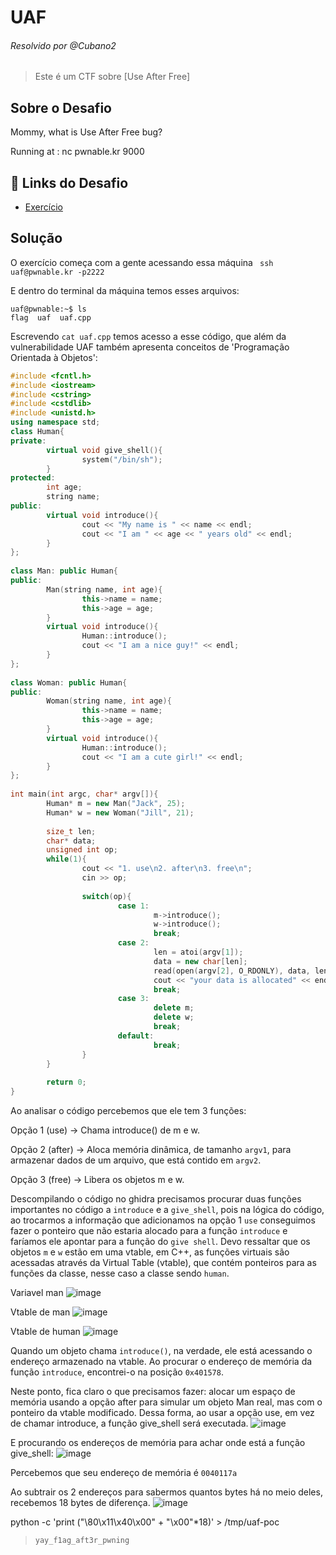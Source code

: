 
# UAF
###### Resolvido por @Cubano2
> Este é um CTF sobre [Use After Free]  

## Sobre o Desafio  

Mommy, what is Use After Free bug?

Running at : nc pwnable.kr 9000

## 🔗 Links do Desafio

- [Exercício](https://pwnable.kr/play.php)

## Solução

O exercício começa com a gente acessando essa máquina ``` ssh uaf@pwnable.kr -p2222```

E dentro do terminal da máquina temos esses arquivos:
```
uaf@pwnable:~$ ls
flag  uaf  uaf.cpp
```
Escrevendo ```cat uaf.cpp``` temos acesso a esse código, que além da vulnerabilidade UAF também apresenta conceitos de 'Programação Orientada à Objetos':


```c++
#include <fcntl.h>                                                                                                                           
#include <iostream>                                                                                                                          
#include <cstring>                                                                                                                           
#include <cstdlib>                                                                                                                           
#include <unistd.h>                                                                                                                          
using namespace std;                                                                                                                         
class Human{                                                                                                                                 
private:                                                                                                                                     
        virtual void give_shell(){                                                                                                           
                system("/bin/sh");                                                                                                           
        }                                                                                                                                    
protected:                                                                                                                                   
        int age;                                                                                                                             
        string name;
public:
        virtual void introduce(){
                cout << "My name is " << name << endl;
                cout << "I am " << age << " years old" << endl;
        }
};
 
class Man: public Human{
public:
        Man(string name, int age){
                this->name = name;
                this->age = age;
        }
        virtual void introduce(){
                Human::introduce();
                cout << "I am a nice guy!" << endl;
        }
};
 
class Woman: public Human{
public:
        Woman(string name, int age){
                this->name = name;
                this->age = age;
        }
        virtual void introduce(){
                Human::introduce();
                cout << "I am a cute girl!" << endl;
        }
};
 
int main(int argc, char* argv[]){
        Human* m = new Man("Jack", 25);
        Human* w = new Woman("Jill", 21);
 
        size_t len;
        char* data;
        unsigned int op;
        while(1){
                cout << "1. use\n2. after\n3. free\n";
                cin >> op;
 
                switch(op){
                        case 1:
                                m->introduce();
                                w->introduce();
                                break;
                        case 2:
                                len = atoi(argv[1]);
                                data = new char[len];
                                read(open(argv[2], O_RDONLY), data, len);
                                cout << "your data is allocated" << endl;
                                break;
                        case 3:
                                delete m;
                                delete w;
                                break;
                        default:
                                break;
                }
        }
 
        return 0;
} 
```

Ao analisar o código percebemos que ele tem 3 funções:

Opção 1 (use) → Chama introduce() de m e w.

Opção 2 (after) → Aloca memória dinâmica, de tamanho ```argv1```, para armazenar dados de um arquivo, que está contido em ```argv2```.

Opção 3 (free) → Libera os objetos m e w.

Descompilando o código no ghidra precisamos procurar duas funções importantes no código a ```introduce``` e a ```give_shell```, pois na lógica do código, ao trocarmos a informação que adicionamos na opção 1 ```use``` conseguimos fazer o ponteiro que não estaria alocado para a função ```introduce``` e faríamos ele apontar para a função do ```give shell```. Devo ressaltar que os objetos ```m``` e ```w``` estão em uma vtable, em C++, as funções virtuais são acessadas através da Virtual Table (vtable), que contém ponteiros para as funções da classe, nesse caso a classe sendo ```human```.

Variavel man
![image](https://github.com/user-attachments/assets/d3024548-9134-4a4b-a4f0-79c773755914)

Vtable de man
![image](https://github.com/user-attachments/assets/03428383-0981-41e8-94a9-3f577418a7ab)

Vtable de human
![image](https://github.com/user-attachments/assets/604f0582-36b3-4d67-91a5-dd38965ee463)


Quando um objeto chama ```introduce()```, na verdade, ele está acessando o endereço armazenado na vtable. Ao procurar o endereço de memória da função ```introduce```, encontrei-o na posição ```0x401578```.

Neste ponto, fica claro o que precisamos fazer: alocar um espaço de memória usando a opção after para simular um objeto Man real, mas com o ponteiro da vtable modificado. Dessa forma, ao usar a opção use, em vez de chamar introduce, a função give_shell será executada.
![image](https://github.com/user-attachments/assets/1b710ddb-ff4b-489c-82b1-0909a9d96fca)



E procurando os endereços de memória para achar onde está a função give_shell:
![image](https://github.com/user-attachments/assets/4b496240-1bf8-4a96-b494-6dcd2e86f397)

Percebemos que seu endereço de memória é ```0040117a``` 

Ao subtrair os 2 endereços para sabermos quantos bytes há no meio deles, recebemos 18 bytes de diferença.
![image](https://github.com/user-attachments/assets/f284c95d-e2a5-4a4b-9c54-237b3327f579)

python -c 'print ("\80\x11\x40\x00" + "\x00"*18)' > /tmp/uaf-poc



>`yay_f1ag_aft3r_pwning`
